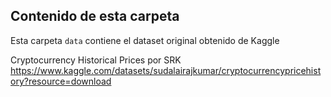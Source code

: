 ## Contenido de esta carpeta

Esta carpeta `data` contiene el dataset original obtenido de Kaggle

Cryptocurrency Historical Prices por SRK
https://www.kaggle.com/datasets/sudalairajkumar/cryptocurrencypricehistory?resource=download 